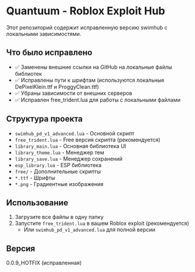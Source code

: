 # Quantuum - Roblox Exploit Hub

Этот репозиторий содержит исправленную версию swimhub с локальными зависимостями.

## Что было исправлено

- ✅ Заменены внешние ссылки на GitHub на локальные файлы библиотек
- ✅ Исправлены пути к шрифтам (используются локальные DePixelKlein.ttf и ProggyClean.ttf)
- ✅ Убраны зависимости от внешних серверов
- ✅ Исправлен free_trident.lua для работы с локальными файлами

## Структура проекта

- `swimhub_pd_v1_advanced.lua` - Основной скрипт
- `free_trident.lua` - Free версия скрипта (рекомендуется)
- `library_main.lua` - Основная библиотека UI
- `library_theme.lua` - Менеджер тем
- `library_save.lua` - Менеджер сохранений
- `esp_library.lua` - ESP библиотека
- `free/` - Дополнительные скрипты
- `*.ttf` - Шрифты
- `*.png` - Градиентные изображения

## Использование

1. Загрузите все файлы в одну папку
2. Запустите `free_trident.lua` в вашем Roblox exploit (рекомендуется)
   - Или `swimhub_pd_v1_advanced.lua` для полной версии

## Версия

0.0.9_HOTFIX (исправленная)
